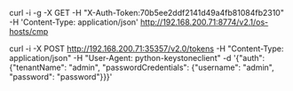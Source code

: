 curl -i -g -X GET -H "X-Auth-Token:70b5ee2ddf2141d49a4fb81084fb2310" -H 'Content-Type: application/json'  http://192.168.200.71:8774/v2.1/os-hosts/cmp

curl -i -X POST http://192.168.200.71:35357/v2.0/tokens -H "Content-Type: application/json" -H "User-Agent: python-keystoneclient" -d '{"auth": {"tenantName": "admin", "passwordCredentials": {"username": "admin", "password": "password"}}}'

